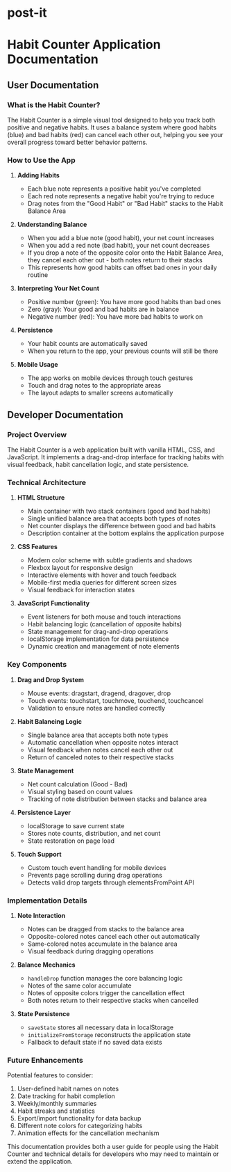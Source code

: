 # post-it

# Habit Counter Application Documentation

## User Documentation

### What is the Habit Counter?

The Habit Counter is a simple visual tool designed to help you track both positive and negative habits. It uses a balance system where good habits (blue) and bad habits (red) can cancel each other out, helping you see your overall progress toward better behavior patterns.

### How to Use the App

1. **Adding Habits**
   - Each blue note represents a positive habit you've completed
   - Each red note represents a negative habit you're trying to reduce
   - Drag notes from the "Good Habit" or "Bad Habit" stacks to the Habit Balance Area

2. **Understanding Balance**
   - When you add a blue note (good habit), your net count increases
   - When you add a red note (bad habit), your net count decreases
   - If you drop a note of the opposite color onto the Habit Balance Area, they cancel each other out - both notes return to their stacks
   - This represents how good habits can offset bad ones in your daily routine

3. **Interpreting Your Net Count**
   - Positive number (green): You have more good habits than bad ones
   - Zero (gray): Your good and bad habits are in balance
   - Negative number (red): You have more bad habits to work on

4. **Persistence**
   - Your habit counts are automatically saved
   - When you return to the app, your previous counts will still be there

5. **Mobile Usage**
   - The app works on mobile devices through touch gestures
   - Touch and drag notes to the appropriate areas
   - The layout adapts to smaller screens automatically

## Developer Documentation

### Project Overview

The Habit Counter is a web application built with vanilla HTML, CSS, and JavaScript. It implements a drag-and-drop interface for tracking habits with visual feedback, habit cancellation logic, and state persistence.

### Technical Architecture

1. **HTML Structure**
   - Main container with two stack containers (good and bad habits)
   - Single unified balance area that accepts both types of notes
   - Net counter displays the difference between good and bad habits
   - Description container at the bottom explains the application purpose

2. **CSS Features**
   - Modern color scheme with subtle gradients and shadows
   - Flexbox layout for responsive design
   - Interactive elements with hover and touch feedback
   - Mobile-first media queries for different screen sizes
   - Visual feedback for interaction states

3. **JavaScript Functionality**
   - Event listeners for both mouse and touch interactions
   - Habit balancing logic (cancellation of opposite habits)
   - State management for drag-and-drop operations
   - localStorage implementation for data persistence
   - Dynamic creation and management of note elements

### Key Components

1. **Drag and Drop System**
   - Mouse events: dragstart, dragend, dragover, drop
   - Touch events: touchstart, touchmove, touchend, touchcancel
   - Validation to ensure notes are handled correctly

2. **Habit Balancing Logic**
   - Single balance area that accepts both note types
   - Automatic cancellation when opposite notes interact
   - Visual feedback when notes cancel each other out
   - Return of canceled notes to their respective stacks

3. **State Management**
   - Net count calculation (Good - Bad)
   - Visual styling based on count values
   - Tracking of note distribution between stacks and balance area

4. **Persistence Layer**
   - localStorage to save current state
   - Stores note counts, distribution, and net count
   - State restoration on page load

5. **Touch Support**
   - Custom touch event handling for mobile devices
   - Prevents page scrolling during drag operations
   - Detects valid drop targets through elementsFromPoint API

### Implementation Details

1. **Note Interaction**
   - Notes can be dragged from stacks to the balance area
   - Opposite-colored notes cancel each other out automatically
   - Same-colored notes accumulate in the balance area
   - Visual feedback during dragging operations

2. **Balance Mechanics**
   - `handleDrop` function manages the core balancing logic
   - Notes of the same color accumulate
   - Notes of opposite colors trigger the cancellation effect
   - Both notes return to their respective stacks when cancelled

3. **State Persistence**
   - `saveState` stores all necessary data in localStorage
   - `initializeFromStorage` reconstructs the application state
   - Fallback to default state if no saved data exists

### Future Enhancements

Potential features to consider:
1. User-defined habit names on notes
2. Date tracking for habit completion
3. Weekly/monthly summaries
4. Habit streaks and statistics
5. Export/import functionality for data backup
6. Different note colors for categorizing habits
7. Animation effects for the cancellation mechanism

This documentation provides both a user guide for people using the Habit Counter and technical details for developers who may need to maintain or extend the application.
